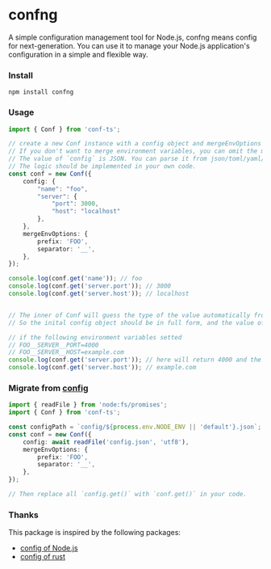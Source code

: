 # confng

A simple configuration management tool for Node.js, confng means config for next-generation.
You can use it to manage your Node.js application's configuration in a simple and flexible way.

### Install

```
npm install confng
```

### Usage

```typescript
import { Conf } from 'conf-ts';

// create a new Conf instance with a config object and mergeEnvOptions
// If you don't want to merge environment variables, you can omit the mergeEnvOptions option.
// The value of `config` is JSON. You can parse it from json/toml/yaml/... file, or directly pass an object.
// The logic should be implemented in your own code.
const conf = new Conf({
    config: {
        "name": "foo",
        "server": {
            "port": 3000,
            "host": "localhost"
        },
    },
    mergeEnvOptions: {
        prefix: 'FOO',
        separator: '__',
    },
});

console.log(conf.get('name')); // foo
console.log(conf.get('server.port')); // 3000
console.log(conf.get('server.host')); // localhost


// The inner of Conf will guess the type of the value automatically from the initial config object.
// So the inital config object should be in full form, and the value of each key should be in the correct type.

// if the following environment variables setted 
// FOO__SERVER__PORT=4000 
// FOO__SERVER__HOST=example.com
console.log(conf.get('server.port')); // here will return 4000 and the data type is number.
console.log(conf.get('server.host')); // example.com
```

### Migrate from [config](https://www.npmjs.com/package/config)

```typescript
import { readFile } from 'node:fs/promises';
import { Conf } from 'conf-ts';

const configPath = `config/${process.env.NODE_ENV || 'default'}.json`;
const conf = new Conf({
    config: await readFile('config.json', 'utf8'),
    mergeEnvOptions: {
        prefix: 'FOO',
        separator: '__',
    },
});

// Then replace all `config.get()` with `conf.get()` in your code.
```

### Thanks

This package is inspired by the following packages:

- [config of Node.js](https://www.npmjs.com/package/config)
- [config of rust](https://crates.io/crates/config)